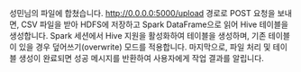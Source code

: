성민님의 파일에 합쳤습니다. http://0.0.0.0:5000/upload 경로로 POST 요청을 보내면, CSV 파일을 받아 HDFS에 저장하고 Spark DataFrame으로 읽어 Hive 테이블을 생성합니다. 
Spark 세션에서 Hive 지원을 활성화하여 테이블을 생성하며, 기존 테이블이 있을 경우 덮어쓰기(overwrite) 모드를 적용합니다.
마지막으로, 파일 처리 및 테이블 생성이 완료되면 성공 메시지를 반환하여 사용자에게 작업 결과를 알립니다.
